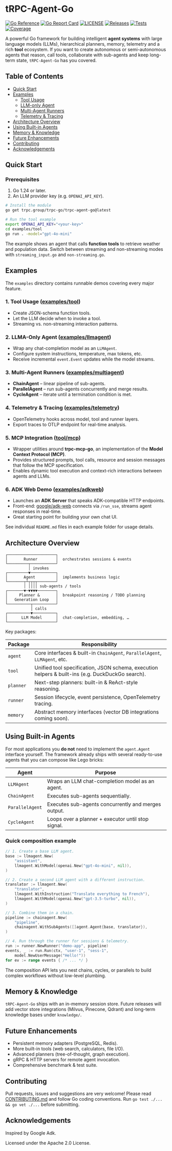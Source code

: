 # tRPC-Agent-Go

[![Go Reference](https://pkg.go.dev/badge/trpc.group/trpc-go/trpc-agent-go.svg)](https://pkg.go.dev/trpc.group/trpc-go/trpc-agent-go)
[![Go Report Card](https://goreportcard.com/badge/github.com/trpc-group/trpc-agent-go)](https://goreportcard.com/report/github.com/trpc-group/trpc-agent-go)
[![LICENSE](https://img.shields.io/badge/license-Apache--2.0-green.svg)](https://github.com/trpc-group/trpc-agent-go/blob/main/LICENSE)
[![Releases](https://img.shields.io/github/release/trpc-group/trpc-agent-go.svg?style=flat-square)](https://github.com/trpc-group/trpc-agent-go/releases)
[![Tests](https://github.com/trpc-group/trpc-agent-go/actions/workflows/prc.yml/badge.svg)](https://github.com/trpc-group/trpc-agent-go/actions/workflows/prc.yml)
[![Coverage](https://codecov.io/gh/trpc-group/trpc-agent-go/branch/main/graph/badge.svg)](https://app.codecov.io/gh/trpc-group/trpc-agent-go/tree/main)

A powerful Go framework for building intelligent **agent systems** with large
language models (LLMs), hierarchical planners, memory, telemetry and a rich
**tool** ecosystem. If you want to create autonomous or semi-autonomous agents
that reason, call tools, collaborate with sub-agents and keep long-term state,
`tRPC-Agent-Go` has you covered.


## Table of Contents

- [Quick Start](#quick-start)
- [Examples](#examples)
  - [Tool Usage](#1-tool-usage-examplestool)
  - [LLM-only Agent](#2-llma-only-agent-examplesllmagent)
  - [Multi-Agent Runners](#3-multi-agent-runners-examplesmultiagent)
  - [Telemetry & Tracing](#4-telemetry--tracing-examplestelemetry)
- [Architecture Overview](#architecture-overview)
- [Using Built-in Agents](#using-built-in-agents)
- [Memory & Knowledge](#memory--knowledge)
- [Future Enhancements](#future-enhancements)
- [Contributing](#contributing)
- [Acknowledgements](#acknowledgements)


## Quick Start

### Prerequisites

1. Go 1.24 or later.
2. An LLM provider key (e.g. `OPENAI_API_KEY`).

```bash
# Install the module
go get trpc.group/trpc-go/trpc-agent-go@latest

# Run the tool example
export OPENAI_API_KEY="<your-key>"
cd examples/tool
go run . -model="gpt-4o-mini"
```

The example shows an agent that calls **function tools** to retrieve weather and
population data. Switch between streaming and non-streaming modes with
`streaming_input.go` and `non-streaming.go`.


## Examples

The `examples` directory contains runnable demos covering every major feature.

### 1. Tool Usage ([examples/tool](examples/tool))

- Create JSON-schema function tools.
- Let the LLM decide when to invoke a tool.
- Streaming vs. non-streaming interaction patterns.

### 2. LLMA-Only Agent ([examples/llmagent](examples/llmagent))

- Wrap any chat-completion model as an `LLMAgent`.
- Configure system instructions, temperature, max tokens, etc.
- Receive incremental `event.Event` updates while the model streams.

### 3. Multi-Agent Runners ([examples/multiagent](examples/multiagent))

- **ChainAgent** – linear pipeline of sub-agents.
- **ParallelAgent** – run sub-agents concurrently and merge results.
- **CycleAgent** – iterate until a termination condition is met.

### 4. Telemetry & Tracing ([examples/telemetry](examples/telemetry))

- OpenTelemetry hooks across model, tool and runner layers.
- Export traces to OTLP endpoint for real-time analysis.

### 5. MCP Integration ([tool/mcp](tool/mcp))

- Wrapper utilities around **trpc-mcp-go**, an implementation of the
  **Model Context Protocol (MCP)**.
- Provides structured prompts, tool calls, resource and session messages that
  follow the MCP specification.
- Enables dynamic tool execution and context-rich interactions between agents
  and LLMs.

### 6. ADK Web Demo ([examples/adkweb](examples/adkweb))

- Launches an **ADK Server** that speaks ADK-compatible HTTP endpoints.
- Front-end: [google/adk-web](https://github.com/google/adk-web) connects via
  `/run_sse`, streams agent responses in real-time.
- Great starting point for building your own chat UI.

See individual `README.md` files in each example folder for usage details.


## Architecture Overview

```text
┌─────────────────────┐
│       Runner        │  orchestrates sessions & events
└─────────┬───────────┘
          │ invokes
┌─────────▼───────────┐
│       Agent         │  implements business logic
└───────┬┴┬┬┬┬────────┘
        │ ││││ sub-agents / tools
┌───────▼─▼▼▼▼────────┐
│     Planner &       │  breakpoint reasoning / TODO planning
│   Generation Loop   │
└──────────┬──────────┘
           │ calls
┌──────────▼──────────┐
│      LLM Model      │  chat-completion, embedding, …
└─────────────────────┘
```

Key packages:

| Package | Responsibility |
|---------|----------------|
| `agent` | Core interfaces & built-in `ChainAgent`, `ParallelAgent`, `LLMAgent`, etc. |
| `tool` | Unified tool specification, JSON schema, execution helpers & built-ins (e.g. DuckDuckGo search). |
| `planner` | Next-step planners: built-in & ReAct-style reasoning. |
| `runner` | Session lifecycle, event persistence, OpenTelemetry tracing. |
| `memory` | Abstract memory interfaces (vector DB integrations coming soon). |


## Using Built-in Agents

For most applications you **do not** need to implement the `agent.Agent`
interface yourself. The framework already ships with several ready-to-use
agents that you can compose like Lego bricks:

| Agent            | Purpose                                            |
|------------------|----------------------------------------------------|
| `LLMAgent`       | Wraps an LLM chat-completion model as an agent.    |
| `ChainAgent`     | Executes sub-agents sequentially.                  |
| `ParallelAgent`  | Executes sub-agents concurrently and merges output.|
| `CycleAgent`     | Loops over a planner + executor until stop signal. |

### Quick composition example

```go
// 1. Create a base LLM agent.
base := llmagent.New(
    "assistant",
    llmagent.WithModel(openai.New("gpt-4o-mini", nil)),
)

// 2. Create a second LLM agent with a different instruction.
translator := llmagent.New(
    "translator",
    llmagent.WithInstruction("Translate everything to French"),
    llmagent.WithModel(openai.New("gpt-3.5-turbo", nil)),
)

// 3. Combine them in a chain.
pipeline := chainagent.New(
    "pipeline",
    chainagent.WithSubAgents([]agent.Agent{base, translator}),
)

// 4. Run through the runner for sessions & telemetry.
run := runner.NewRunner("demo-app", pipeline)
events, _ := run.Run(ctx, "user-1", "sess-1",
    model.NewUserMessage("Hello!"))
for ev := range events { /* ... */ }
```

The composition API lets you nest chains, cycles, or parallels to build complex
workflows without low-level plumbing.


## Memory & Knowledge

`tRPC-Agent-Go` ships with an in-memory session store. Future releases will add
vector store integrations (Milvus, Pinecone, Qdrant) and long-term knowledge
bases under `knowledge/`.


## Future Enhancements

- Persistent memory adapters (PostgreSQL, Redis).
- More built-in tools (web search, calculators, file I/O).
- Advanced planners (tree-of-thought, graph execution).
- gRPC & HTTP servers for remote agent invocation.
- Comprehensive benchmark & test suite.


## Contributing

Pull requests, issues and suggestions are very welcome! Please read
[CONTRIBUTING.md](CONTRIBUTING.md) and follow Go coding conventions. Run
`go test ./... && go vet ./...` before submitting.


## Acknowledgements

Inspired by Google Adk.

Licensed under the Apache 2.0 License.
